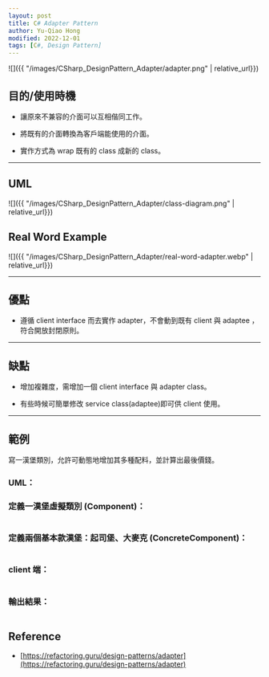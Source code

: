 ```yaml
---
layout: post
title: C# Adapter Pattern
author: Yu-Qiao Hong
modified: 2022-12-01
tags: [C#, Design Pattern]
---
```


![]({{ "/images/CSharp_DesignPattern_Adapter/adapter.png" | relative_url}})

## 目的/使用時機

* 讓原來不兼容的介面可以互相偕同工作。

* 將既有的介面轉換為客戶端能使用的介面。

* 實作方式為 wrap 既有的 class 成新的 class。

----------

## UML

![]({{ "/images/CSharp_DesignPattern_Adapter/class-diagram.png" | relative_url}})

<!---
<div class="mermaid">
classDiagram

Target  <-- Client
Target  <|-- Adapter
Adaptee <--  Adapter

class Target{
    <<interface>>
    +Operation()
}
note for Target "client interface"

class Adapter{
    +Operation()
}
note for Adapter "adaptee.SpecificOperation()"

class Adaptee{
    +SpecificOperation()
}
</div>
-->

## Real Word Example

![]({{ "/images/CSharp_DesignPattern_Adapter/real-word-adapter.webp" | relative_url}})

----------

## 優點

* 遵循 client interface 而去實作 adapter，不會動到既有 client 與 adaptee ，符合開放封閉原則。

----------

## 缺點

* 增加複雜度，需增加一個 client interface 與 adapter class。

* 有些時候可簡單修改 service class(adaptee)即可供 client 使用。

----------

## 範例

寫一漢堡類別，允許可動態地增加其多種配料，並計算出最後價錢。

### UML：


### 定義一漢堡虛擬類別 (Component)：
~~~c#

~~~

### 定義兩個基本款漢堡：起司堡、大麥克 (ConcreteComponent)：
~~~c#

~~~

### client 端：
~~~c#

~~~

### 輸出結果：
```

```

## Reference

- [https://refactoring.guru/design-patterns/adapter](https://refactoring.guru/design-patterns/adapter)